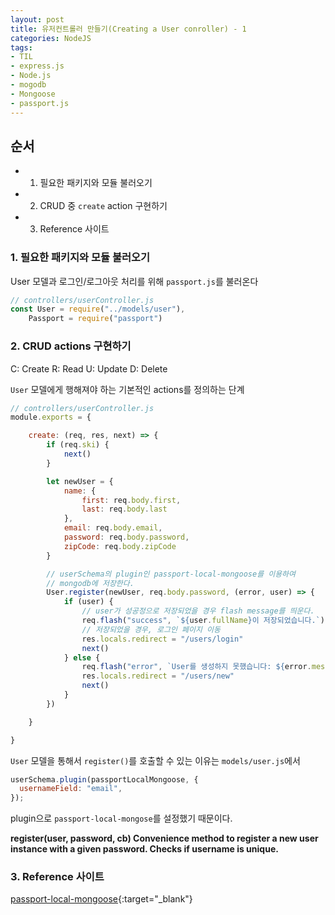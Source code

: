 ```yaml
---
layout: post 
title: 유저컨트롤러 만들기(Creating a User conroller) - 1
categories: NodeJS
tags: 
- TIL
- express.js
- Node.js
- mogodb
- Mongoose
- passport.js
---
```


## 순서

- 1. 필요한 패키지와 모듈 불러오기
- 2. CRUD 중 `create` action 구현하기
- 3. Reference 사이트
  
### 1. 필요한 패키지와 모듈 불러오기

User 모델과 로그인/로그아웃 처리를 위해 `passport.js`를 불러온다

```javascript
// controllers/userController.js
const User = require("../models/user"),
    Passport = require("passport")
```

### 2. CRUD actions 구현하기

C: Create
R: Read
U: Update
D: Delete

`User` 모델에게 행해져야 하는 기본적인 actions를 정의하는 단계

```javascript
// controllers/userController.js
module.exports = {

    create: (req, res, next) => {
        if (req.ski) {
            next()
        }

        let newUser = {
            name: {
                first: req.body.first,
                last: req.body.last
            },
            email: req.body.email,
            password: req.body.password,
            zipCode: req.body.zipCode
        }

        // userSchema의 plugin인 passport-local-mongoose를 이용하여 
        // mongodb에 저장한다.
        User.register(newUser, req.body.password, (error, user) => {
            if (user) {
                // user가 성공정으로 저장되었을 경우 flash message를 띄운다.
                req.flash("success", `${user.fullName}이 저장되었습니다.`)
                // 저장되었을 경우, 로그인 페이지 이동
                res.locals.redirect = "/users/login"
                next()
            } else {
                req.flash("error", `User를 생성하지 못했습니다: ${error.message}`)
                res.locals.redirect = "/users/new"
                next()
            }
        })

    }

}
```

`User` 모델을 통해서 `register()`를 호출할 수 있는 이유는 `models/user.js`에서

```javascript
userSchema.plugin(passportLocalMongoose, {
  usernameField: "email",
});
```

plugin으로 `passport-local-mongose`를 설정했기 때문이다.

**register(user, password, cb) Convenience method to register a new user instance with a given password. Checks if username is unique.**

### 3. Reference 사이트

[passport-local-mongoose](https://www.npmjs.com/package/passport-local-mongoose){:target="_blank"}
